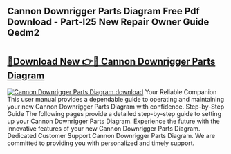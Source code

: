 ## Cannon Downrigger Parts Diagram Free Pdf Download - Part-I25 New Repair Owner Guide Qedm2

# <h2><a href="http://dflguv.blite.top/?on=Cannon+Downrigger+Parts+Diagram">🔗Download New 👉🔴 Cannon Downrigger Parts Diagram</a></h2>

[![Cannon Downrigger Parts Diagram download](https://i.imgur.com/lujVjoI.png)](http://dflguv.blite.top/?on=Cannon+Downrigger+Parts+Diagram)
Your Reliable Companion This user manual provides a dependable guide to operating and maintaining your new Cannon Downrigger Parts Diagram with confidence. Step-by-Step Guide The following pages provide a detailed step-by-step guide to setting up your Cannon Downrigger Parts Diagram. Experience the future with the innovative features of your new Cannon Downrigger Parts Diagram. Dedicated Customer Support Cannon Downrigger Parts Diagram. We are committed to providing you with personalized and timely support.
